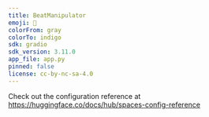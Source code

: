 ```yaml
---
title: BeatManipulator
emoji: 👀
colorFrom: gray
colorTo: indigo
sdk: gradio
sdk_version: 3.11.0
app_file: app.py
pinned: false
license: cc-by-nc-sa-4.0
---
```


Check out the configuration reference at https://huggingface.co/docs/hub/spaces-config-reference
